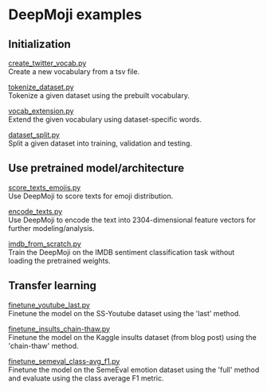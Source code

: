 # DeepMoji examples

## Initialization  
[create_twitter_vocab.py](create_twitter_vocab.py)  
Create a new vocabulary from a tsv file.  
  
[tokenize_dataset.py](tokenize_dataset.py)  
Tokenize a given dataset using the prebuilt vocabulary.  
  
[vocab_extension.py](vocab_extension.py)  
Extend the given vocabulary using dataset-specific words.  
  
[dataset_split.py](dataset_split.py)  
Split a given dataset into training, validation and testing.
  
## Use pretrained model/architecture 
[score_texts_emojis.py](score_texts_emojis.py)  
Use DeepMoji to score texts for emoji distribution.  

[encode_texts.py](encode_texts.py)  
Use DeepMoji to encode the text into 2304-dimensional feature vectors for further modeling/analysis.

[imdb_from_scratch.py](deepmoji_imdb_scratch.py)  
Train the DeepMoji on the IMDB sentiment classification task without loading the pretrained weights.  
  
## Transfer learning
[finetune_youtube_last.py](finetune_youtube_last.py)  
Finetune the model on the SS-Youtube dataset using the 'last' method.  
    
[finetune_insults_chain-thaw.py](finetune_insults_chain-thaw.py)  
Finetune the model on the Kaggle insults dataset (from blog post) using the 'chain-thaw' method.  
  
[finetune_semeval_class-avg_f1.py](finetune_semeval_class-avg_f1.py)  
Finetune the model on the SemeEval emotion dataset using the 'full' method and evaluate using the class average F1 metric.  
